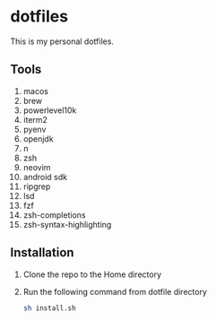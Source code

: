 # dotfiles

This is my personal dotfiles. 

## Tools

1. macos
2. brew
3. powerlevel10k
4. iterm2
5. pyenv
6. openjdk
7. n
8. zsh
9. neovim
10. android sdk
11. ripgrep
12. lsd
13. fzf
14. zsh-completions
15. zsh-syntax-highlighting

## Installation

1. Clone the repo to the Home directory
2. Run the following command from dotfile directory

    ``` bash
    sh install.sh
    ```
